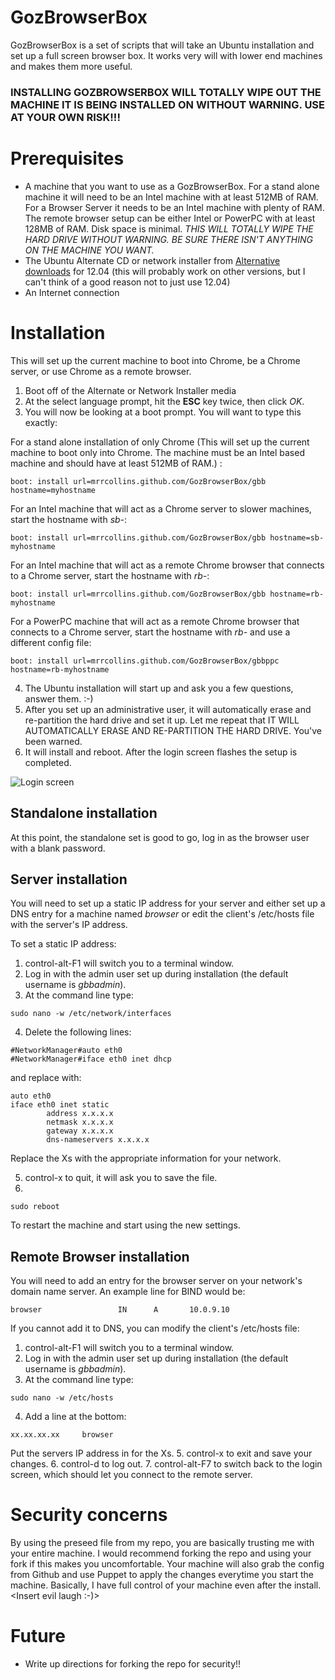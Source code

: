 # GozBrowserBox

GozBrowserBox is a set of scripts that will take an Ubuntu installation and set up a full screen browser box. It works very will with lower end machines and makes them more useful.

### INSTALLING GOZBROWSERBOX WILL TOTALLY WIPE OUT THE MACHINE IT IS BEING INSTALLED ON WITHOUT WARNING. USE AT YOUR OWN RISK!!!

# Prerequisites

* A machine that you want to use as a GozBrowserBox. For a stand alone machine it will need to be an Intel machine with at least 512MB of RAM. For a Browser Server it needs to be an Intel machine with plenty of RAM. The remote browser setup can be either Intel or PowerPC with at least 128MB of RAM. Disk space is minimal. *THIS WILL TOTALLY WIPE THE HARD DRIVE WITHOUT WARNING. BE SURE THERE ISN'T ANYTHING ON THE MACHINE YOU WANT.*
* The Ubuntu Alternate CD or network installer from [Alternative downloads](http://www.ubuntu.com/download/desktop/alternative-downloads) for 12.04 (this will probably work on other versions, but I can't think of a good reason not to just use 12.04)
* An Internet connection


# Installation

This will set up the current machine to boot into Chrome, be a Chrome server, or use Chrome as a remote browser.

1. Boot off of the Alternate or Network Installer media
2. At the select language prompt, hit the **ESC** key twice, then click *OK*.
3. You will now be looking at a boot prompt. You will want to type this exactly:

For a stand alone installation of only Chrome (This will set up the current machine to boot only into Chrome. The machine must be an Intel based machine and should have at least 512MB of RAM.) :
```
boot: install url=mrrcollins.github.com/GozBrowserBox/gbb hostname=myhostname
```
 
For an Intel machine that will act as a Chrome server to slower machines, start the hostname with *sb-*:
```
boot: install url=mrrcollins.github.com/GozBrowserBox/gbb hostname=sb-myhostname
```

For an Intel machine that will act as a remote Chrome browser that connects to a Chrome server, start the hostname with *rb-*:
```
boot: install url=mrrcollins.github.com/GozBrowserBox/gbb hostname=rb-myhostname
```

For a PowerPC machine that will act as a remote Chrome browser that connects to a Chrome server, start the hostname with *rb-* and use a different config file:
```
boot: install url=mrrcollins.github.com/GozBrowserBox/gbbppc hostname=rb-myhostname
```

4. The Ubuntu installation will start up and ask you a few questions, answer them. :-)
5. After you set up an administrative user, it will automatically erase and re-partition the hard drive and set it up. Let me repeat that IT WILL AUTOMATICALLY ERASE AND RE-PARTITION THE HARD DRIVE. You've been warned.
6. It will install and reboot. After the login screen flashes the setup is completed.

![Login screen](http://mrrcollins.github.com/GozBrowserBox/loginscreen.jpg?raw=true)

## Standalone installation

At this point, the standalone set is good to go, log in as the browser user with a blank password.

## Server installation

You will need to set up a static IP address for your server and either set up a DNS entry for a machine named *browser* or edit the client's /etc/hosts file with the server's IP address. 

To set a static IP address:
1. control-alt-F1 will switch you to a terminal window.
2. Log in with the admin user set up during installation (the default username is *gbbadmin*).
3. At the command line type:
```
sudo nano -w /etc/network/interfaces
```
4. Delete the following lines:
```
#NetworkManager#auto eth0
#NetworkManager#iface eth0 inet dhcp
```
and replace with:
```
auto eth0
iface eth0 inet static
        address x.x.x.x
        netmask x.x.x.x
        gateway x.x.x.x
        dns-nameservers x.x.x.x
```
Replace the Xs with the appropriate information for your network.

5. control-x to quit, it will ask you to save the file.
6. 
```
sudo reboot
```
To restart the machine and start using the new settings.

## Remote Browser installation
You will need to add an entry for the browser server on your network's domain name server. An example line for BIND would be:
```
browser                 IN      A       10.0.9.10
```

If you cannot add it to DNS, you can modify the client's /etc/hosts file:

1. control-alt-F1 will switch you to a terminal window.
2. Log in with the admin user set up during installation (the default username is *gbbadmin*).
3. At the command line type:
```
sudo nano -w /etc/hosts
```
4. Add a line at the bottom:
```
xx.xx.xx.xx     browser
```
Put the servers IP address in for the Xs.
5. control-x to exit and save your changes.
6. control-d to log out.
7. control-alt-F7 to switch back to the login screen, which should let you connect to the remote server.

# Security concerns
 
By using the preseed file from my repo, you are basically trusting me with your entire machine. I would recommend forking the repo and using your fork if this makes you uncomfortable. Your machine will also grab the config from Github and use Puppet to apply the changes everytime you start the machine. Basically, I have full control of your machine even after the install. &lt;Insert evil laugh :-)&gt;

# Future

* Write up directions for forking the repo for security!!
